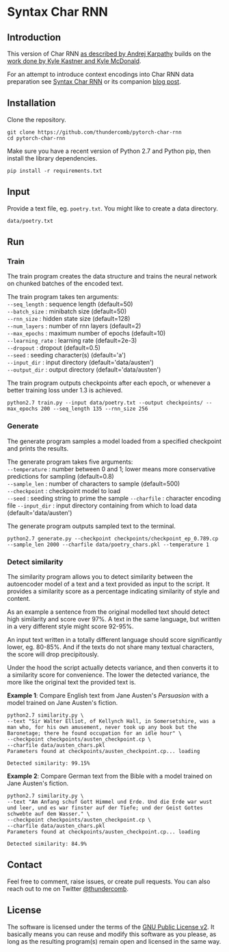 # Syntax Char RNN

## Introduction

This version of Char RNN [as described by Andrej Karpathy](http://karpathy.github.io/2015/05/21/rnn-effectiveness/) builds on the [work done by Kyle Kastner and Kyle McDonald](https://gist.github.com/kastnerkyle/e7ca55807a7f4db811d830acf4ee75aa).

For an attempt to introduce context encodings into Char RNN data preparation see [Syntax Char RNN](https://github.com/thundercomb/pytorch-syntax-char-rnn) or its companion [blog post](https://thecombedthunderclap.blogspot.com/2018/02/syntax-char-rnn-for-context-encoding.html).

## Installation

Clone the repository.

```
git clone https://github.com/thundercomb/pytorch-char-rnn
cd pytorch-char-rnn
```

Make sure you have a recent version of Python 2.7 and Python pip, then install the library dependencies.

```
pip install -r requirements.txt
```

## Input

Provide a text file, eg. ```poetry.txt```. You might like to create a data directory.

```
data/poetry.txt
```

## Run

### Train

The train program creates the data structure and trains the neural network on chunked batches of the encoded text.

The train program takes ten arguments:  
```--seq_length``` : sequence length (default=50)  
```--batch_size``` : minibatch size (default=50)  
```--rnn_size``` : hidden state size (default=128)  
```--num_layers``` : number of rnn layers (default=2)  
```--max_epochs``` : maximum number of epochs (default=10)  
```--learning_rate``` : learning rate (default=2e-3)  
```--dropout``` : dropout (default=0.5)  
```--seed``` : seeding character(s) (default='a')  
```--input_dir``` : input directory (default='data/austen')  
```--output_dir``` : output directory (default='data/austen')  

The train program outputs checkpoints after each epoch, or whenever a better training loss under 1.3 is achieved.

```
python2.7 train.py --input data/poetry.txt --output checkpoints/ --max_epochs 200 --seq_length 135 --rnn_size 256
```

### Generate

The generate program samples a model loaded from a specified checkpoint and prints the results.

The generate program takes five arguments:  
```--temperature``` : number between 0 and 1; lower means more conservative predictions for sampling (default=0.8)  
```--sample_len``` : number of characters to sample (default=500)  
```--checkpoint``` : checkpoint model to load  
```--seed``` : seeding string to prime the sample
```--charfile``` : character encoding file
```--input_dir``` : input directory containing from which to load data (default='data/austen')  

The generate program outputs sampled text to the terminal.

```
python2.7 generate.py --checkpoint checkpoints/checkpoint_ep_0.789.cp --sample_len 2000 --charfile data/poetry_chars.pkl --temperature 1
```

### Detect similarity

The similarity program allows you to detect similarity between the autoencoder model of a text and a text provided as input to the script. It provides a similarity score as a percentage indicating similarity of style and content.

As an example a sentence from the original modelled text should detect high similarity and score over 97%. A text in the same language, but written in a very different style might score 92-95%. 

An input text written in a totally different language should score significantly lower, eg. 80-85%. And if the texts do not share many textual characters, the score will drop precipitously.

Under the hood the script actually detects variance, and then converts it to a similarity score for convenience. The lower the detected variance, the more like the original text the provided text is.

**Example 1**: Compare English text from Jane Austen's *Persuasion* with a model trained on Jane Austen's fiction.

```
python2.7 similarity.py \
--text "Sir Walter Elliot, of Kellynch Hall, in Somersetshire, was a man who, for his own amusement, never took up any book but the Baronetage; there he found occupation for an idle hour" \
--checkpoint checkpoints/austen_checkpoint.cp \
--charfile data/austen_chars.pkl 
Parameters found at checkpoints/austen_checkpoint.cp... loading

Detected similarity: 99.15%
```

**Example 2**: Compare German text from the Bible with a model trained on Jane Austen's fiction.

```
python2.7 similarity.py \
--text "Am Anfang schuf Gott Himmel und Erde. Und die Erde war wust und leer, und es war finster auf der Tiefe; und der Geist Gottes schwebte auf dem Wasser." \
--checkpoint checkpoints/austen_checkpoint.cp \
--charfile data/austen_chars.pkl 
Parameters found at checkpoints/austen_checkpoint.cp... loading

Detected similarity: 84.9%
```

## Contact

Feel free to comment, raise issues, or create pull requests. You can also reach out to me on Twitter [@thundercomb](https://twitter.com/thundercomb). 

## License

The software is licensed under the terms of the [GNU Public License v2](http://github.com/thundercomb/poetrydb/LICENSE.txt). It basically means you can reuse and modify this software as you please, as long as the resulting program(s) remain open and licensed in the same way.

